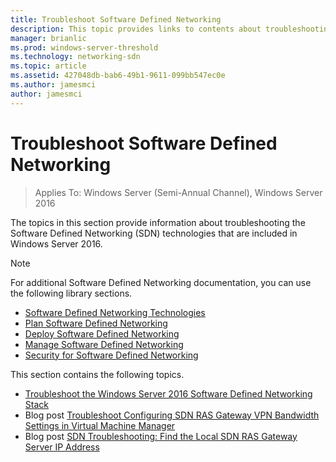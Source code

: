 ```yaml
---
title: Troubleshoot Software Defined Networking
description: This topic provides links to contents about troubleshooting Software Defined Networking in Windows Server 2016.
manager: brianlic
ms.prod: windows-server-threshold
ms.technology: networking-sdn
ms.topic: article
ms.assetid: 427048db-bab6-49b1-9611-099bb547ec0e
ms.author: jamesmci
author: jamesmci
---
```

# Troubleshoot Software Defined Networking

>Applies To: Windows Server (Semi-Annual Channel), Windows Server 2016

The topics in this section provide information about troubleshooting the Software Defined Networking (SDN) technologies that are included in Windows Server 2016.

> [!NOTE]  
> For additional Software Defined Networking documentation, you can use the following library sections.  
>  
> - [Software Defined Networking Technologies](../technologies/Software-Defined-Networking-Technologies.md) 
> - [Plan Software Defined Networking](../plan/Plan-Software-Defined-Networking.md)
> - [Deploy Software Defined Networking](../deploy/Deploy-Software-Defined-Networking.md)
> - [Manage Software Defined Networking](../manage/manage-sdn.md)
> - [Security for Software Defined Networking](../security/sdn-security-top.md)

This section contains the following topics.

- [Troubleshoot the Windows Server 2016 Software Defined Networking Stack](https://docs.microsoft.com/windows-server/networking/sdn/troubleshoot/troubleshoot-windows-server-software-defined-networking-stack)  
- Blog post [Troubleshoot Configuring SDN RAS Gateway VPN Bandwidth Settings in Virtual Machine Manager](https://blogs.technet.microsoft.com/wsnetdoc/2017/03/02/troubleshoot-changing-sdn-ras-gateway-vpn-bandwidth-settings-in-virtual-machine-manager/)
- Blog post [SDN Troubleshooting: Find the Local SDN RAS Gateway Server IP Address](https://blogs.technet.microsoft.com/wsnetdoc/2017/03/23/sdn-troubleshooting-find-the-local-sdn-ras-gateway-server-ip-address/)


